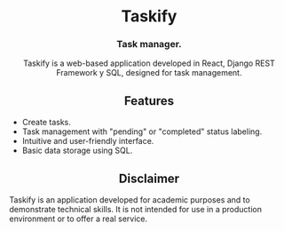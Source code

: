 <div align="center">

# Taskify

### Task manager.
Taskify is a web-based application developed in React, Django REST Framework y SQL, designed for task management.

## Features

<div align="left">

* Create tasks.
* Task management with "pending" or "completed" status labeling.
* Intuitive and user-friendly interface.
* Basic data storage using SQL.

</div>

## Disclaimer

<div align="left">
Taskify is an application developed for academic purposes and to demonstrate technical skills. It is not intended for use in a production environment or to offer a real service.
</div>

</div>
